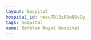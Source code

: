 ```yaml
---
layout: hospital
hospital_id: recu7Dl3z85wQSvCg
tags: hospital
name: Bethlem Royal Hospital
---
```


